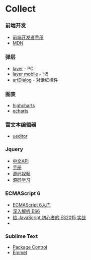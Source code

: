 # Collect

### 前端开发

* [前端开发者手册](https://dwqs.gitbooks.io/frontenddevhandbook/content/what-is-a-fd.html)
* [MDN](https://developer.mozilla.org/zh-CN/)

### 弹层

* [layer](https://github.com/sentsin/layer) - PC
* [layer mobile](http://layer.layui.com/mobile/) - H5
* [artDialog](https://github.com/aui/artDialog) - 对话框控件


### 图表
* [highcharts](http://www.hcharts.cn/)
* [echarts](http://echarts.baidu.com/)

### 富文本编辑器
* [ueditor](http://ueditor.baidu.com/website/)

### Jquery
* [中文API](http://www.jquery123.com/)
* [手册](http://hemin.cn/jq/)
* [源码视频](http://www.imooc.com/space/teacher/id/290139)
* [源码学习](https://github.com/MeCKodo/forchange)

### ECMAScript 6

* [ECMAScript 6入门](http://es6.ruanyifeng.com/)
* [深入解析 ES6](http://bubkoo.com/2015/06/14/es6-in-depth-an-introduction/)
* [给 JavaScript 初心者的 ES2015 实战](http://gank.io/post/564151c1f1df1210001c9161)
* 

### Sublime Text

* [Package Control](https://packagecontrol.io/installation)
* [Emmet](http://emmet.io/)





